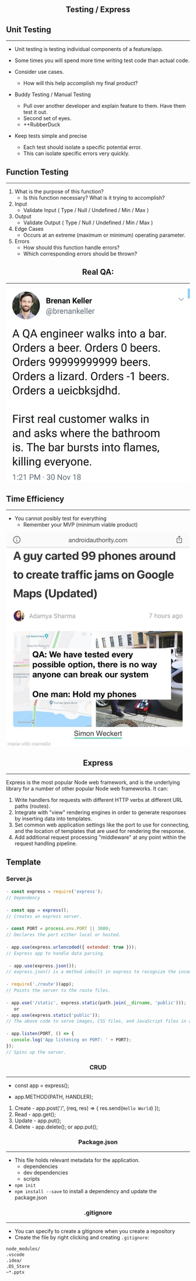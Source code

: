 ## <center> Testing / Express

## Unit Testing

---

- Unit testing is testing individual components of a feature/app.

- Some times you will spend more time writing test code than actual code.

- Consider use cases.

  - How will this help accomplish my final product?

- Buddy Testing / Manual Testing
  - Pull over another developer and explain feature to them. Have them test it out.
  - Second set of eyes.
  - ++RubberDuck
- Keep tests simple and precise
  - Each test should isolate a specific potential error.
  - This can isolate specific errors very quickly.

## Function Testing

---

1. What is the purpose of this function?
   - Is this function necessary? What is it trying to accomplish?
1. Input
   - Validate Input ( Type / Null / Undefined / Min / Max )
1. Output
   - Validate Output ( Type / Null / Undefined / Min / Max )
1. Edge Cases
   - Occurs at an extreme (maximum or minimum) operating parameter.
1. Errors
   - How should this function handle errors?
   - Which corresponding errors should be thrown?

## <center> Real QA:

---

![QA-Bar](Images/QABar.jpg)

## Time Efficiency

---

- You cannot posibly test for everything
  - Remember your MVP (minimum viable product)

![QA-Bar](Images/GoogleTesting.jpg)

## <center> Express

---

Express is the most popular Node web framework, and is the underlying library for a number of other popular Node web frameworks. It can:

1. Write handlers for requests with different HTTP verbs at different URL paths (routes).
1. Integrate with "view" rendering engines in order to generate responses by inserting data into templates.
1. Set common web application settings like the port to use for connecting, and the location of templates that are used for rendering the response.
1. Add additional request processing "middleware" at any point within the request handling pipeline.

## Template

### Server.js

```js
- const express = require('express');
// Dependency

- const app = express();
// Creates an express server.

- const PORT = process.env.PORT || 3000;
// Declares the port either local or hosted.

- app.use(express.urlencoded({ extended: true }));
// Express app to handle data parsing.

 - app.use(express.json());
// express.json() is a method inbuilt in express to recognize the incoming Request Object as a JSON Object.

- require('./route')(app);
// Points the server to the route files.

- app.use('/static', express.static(path.join(__dirname, 'public')));
   or
- app.use(express.static('public'));
// The above code to serve images, CSS files, and JavaScript files in a directory named public:

- app.listen(PORT, () => {
  console.log('App listening on PORT: ' + PORT);
});
// Spins up the server.
```

### <center> CRUD

---

- const app = express();

- app.METHOD(PATH, HANDLER);

1. Create - app.post('/', (req, res) => { res.send(`Hello World`) });
1. Read - app.get();
1. Update - app.put();
1. Delete - app.delete(); or app.put();

### <center> Package.json

---

- This file holds relevant metadata for the application.
  - dependencies
  - dev dependencies
  - scripts
- `npm init`
- `npm install --save` to install a dependency and update the package.json

### <center> .gitignore

---

- You can specify to create a gitignore when you create a repository
- Create the file by right clicking and creating `.gitignore`:

```
node_modules/
.vscode
.idea/
.DS_Store
~*.pptx
```
